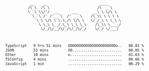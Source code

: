 <div align="center">
<pre><code>
 __    __                        ____      
/\ \  /\ \                      /\  _`\    
\ `\`\\/'/  __      ___       __\ \ \/\ \  
 `\ `\ /' /'__`\  /' _ `\    /\_\\ \ \ \ \ 
   `\ \ \/\ \ \.\_/\ \/\ \   \/_/_\ \ \_\ \
     \ \_\ \__/.\_\ \_\ \_\    /\_\\ \____/
      \/_/\/__/\/_/\/_/\/_/    \/_/ \/___/ 
                                           

</code></pre>

<!--START_SECTION:waka-->

```txt
TypeScript   9 hrs 51 mins   OOOOOOOOOOOOOOOOOOOOOOo..   88.83 %
JSON         53 mins         OO.......................   08.05 %
Other        10 mins         o........................   01.63 %
TSConfig     4 mins          .........................   00.66 %
JavaScript   1 min           .........................   00.29 %
```

<!--END_SECTION:waka-->
